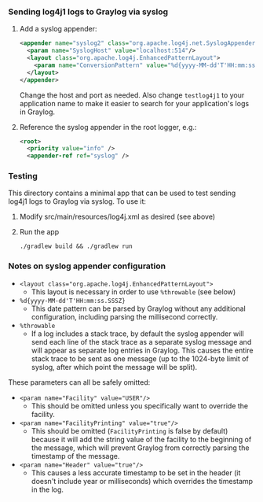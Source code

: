 ### Sending log4j1 logs to Graylog via syslog
1. Add a syslog appender:

    ```xml
    <appender name="syslog2" class="org.apache.log4j.net.SyslogAppender">
      <param name="SyslogHost" value="localhost:514"/>
      <layout class="org.apache.log4j.EnhancedPatternLayout">
        <param name="ConversionPattern" value="%d{yyyy-MM-dd'T'HH:mm:ss.SSSZ} testlog4j1 [%t] %-5p %c %x - %m%n%throwable"/>
      </layout>
    </appender>
    ```

    Change the host and port as needed. Also change `testlog4j1` to your application name to make it easier to search
    for your application's logs in Graylog.

1. Reference the syslog appender in the root logger, e.g.:

    ```xml
    <root>
      <priority value="info" />
      <appender-ref ref="syslog" />
    ```


### Testing
This directory contains a minimal app that can be used to test sending log4j1 logs to Graylog via syslog. To use it:

1. Modify src/main/resources/log4j.xml as desired (see above)

1. Run the app

    ```
    ./gradlew build && ./gradlew run
    ```


### Notes on syslog appender configuration
- `<layout class="org.apache.log4j.EnhancedPatternLayout">`
    - This layout is necessary in order to use `%throwable` (see below)
- `%d{yyyy-MM-dd'T'HH:mm:ss.SSSZ}`
    - This date pattern can be parsed by Graylog without any additional configuration, including parsing the millisecond
    correctly.
- `%throwable`
    - If a log includes a stack trace, by default the syslog appender will send each line of the stack trace as a
    separate syslog message and will appear as separate log entries in Graylog. This causes the entire stack trace to be
    sent as one message (up to the 1024-byte limit of syslog, after which point the message will be split).

These parameters can all be safely omitted:
- `<param name="Facility" value="USER"/>`
    - This should be omitted unless you specifically want to override the facility.
- `<param name="FacilityPrinting" value="true"/>`
    - This should be omitted (`FacilityPrinting` is false by default) because it will add the string value of the
    facility to the beginning of the message, which will prevent Graylog from correctly parsing the timestamp of the
    message.
- `<param name="Header" value="true"/>`
    - This causes a less accurate timestamp to be set in the header (it doesn't include year or milliseconds) which
    overrides the timestamp in the log.
